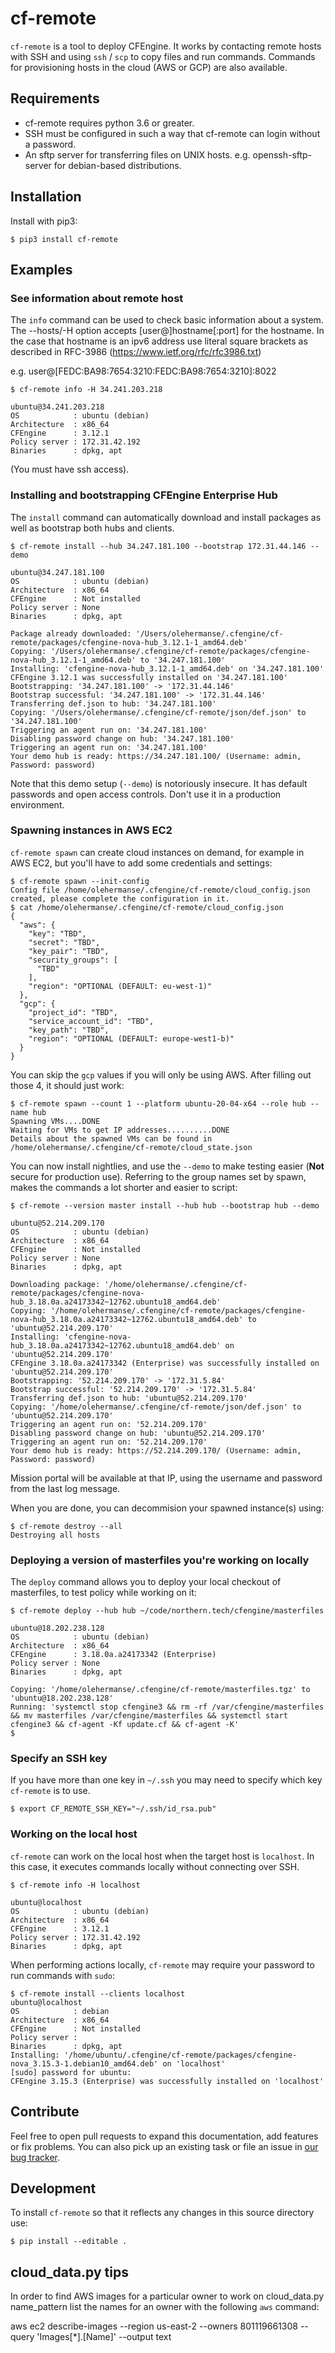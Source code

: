 # cf-remote

`cf-remote` is a tool to deploy CFEngine.
It works by contacting remote hosts with SSH and using `ssh` / `scp` to copy files and run commands.
Commands for provisioning hosts in the cloud (AWS or GCP) are also available.

## Requirements

- cf-remote requires python 3.6 or greater.
- SSH must be configured in such a way that cf-remote can login without a password.
- An sftp server for transferring files on UNIX hosts. e.g. openssh-sftp-server for debian-based distributions.

## Installation

Install with pip3:

```
$ pip3 install cf-remote
```

## Examples

### See information about remote host

The `info` command can be used to check basic information about a system.
The --hosts/-H option accepts [user@]hostname[:port] for the hostname.
In the case that hostname is an ipv6 address use literal square brackets as described in RFC-3986 (https://www.ietf.org/rfc/rfc3986.txt)

e.g. user@[FEDC:BA98:7654:3210:FEDC:BA98:7654:3210]:8022

```
$ cf-remote info -H 34.241.203.218

ubuntu@34.241.203.218
OS            : ubuntu (debian)
Architecture  : x86_64
CFEngine      : 3.12.1
Policy server : 172.31.42.192
Binaries      : dpkg, apt
```

(You must have ssh access).

### Installing and bootstrapping CFEngine Enterprise Hub

The `install` command can automatically download and install packages as well as bootstrap both hubs and clients.

```
$ cf-remote install --hub 34.247.181.100 --bootstrap 172.31.44.146 --demo

ubuntu@34.247.181.100
OS            : ubuntu (debian)
Architecture  : x86_64
CFEngine      : Not installed
Policy server : None
Binaries      : dpkg, apt

Package already downloaded: '/Users/olehermanse/.cfengine/cf-remote/packages/cfengine-nova-hub_3.12.1-1_amd64.deb'
Copying: '/Users/olehermanse/.cfengine/cf-remote/packages/cfengine-nova-hub_3.12.1-1_amd64.deb' to '34.247.181.100'
Installing: 'cfengine-nova-hub_3.12.1-1_amd64.deb' on '34.247.181.100'
CFEngine 3.12.1 was successfully installed on '34.247.181.100'
Bootstrapping: '34.247.181.100' -> '172.31.44.146'
Bootstrap successful: '34.247.181.100' -> '172.31.44.146'
Transferring def.json to hub: '34.247.181.100'
Copying: '/Users/olehermanse/.cfengine/cf-remote/json/def.json' to '34.247.181.100'
Triggering an agent run on: '34.247.181.100'
Disabling password change on hub: '34.247.181.100'
Triggering an agent run on: '34.247.181.100'
Your demo hub is ready: https://34.247.181.100/ (Username: admin, Password: password)
```

Note that this demo setup (`--demo`) is notoriously insecure.
It has default passwords and open access controls.
Don't use it in a production environment.

### Spawning instances in AWS EC2

`cf-remote spawn` can create cloud instances on demand, for example in AWS EC2, but you'll have to add some credentials and settings:

```
$ cf-remote spawn --init-config
Config file /home/olehermanse/.cfengine/cf-remote/cloud_config.json created, please complete the configuration in it.
$ cat /home/olehermanse/.cfengine/cf-remote/cloud_config.json
{
  "aws": {
    "key": "TBD",
    "secret": "TBD",
    "key_pair": "TBD",
    "security_groups": [
      "TBD"
    ],
    "region": "OPTIONAL (DEFAULT: eu-west-1)"
  },
  "gcp": {
    "project_id": "TBD",
    "service_account_id": "TBD",
    "key_path": "TBD",
    "region": "OPTIONAL (DEFAULT: europe-west1-b)"
  }
}
```

You can skip the `gcp` values if you will only be using AWS. After filling out those 4, it should just work:

```
$ cf-remote spawn --count 1 --platform ubuntu-20-04-x64 --role hub --name hub
Spawning VMs....DONE
Waiting for VMs to get IP addresses..........DONE
Details about the spawned VMs can be found in /home/olehermanse/.cfengine/cf-remote/cloud_state.json
```

You can now install nightlies, and use the ```--demo``` to make testing easier (**Not** secure for production use).
Referring to the group names set by spawn, makes the commands a lot shorter and easier to script:

```
$ cf-remote --version master install --hub hub --bootstrap hub --demo

ubuntu@52.214.209.170
OS            : ubuntu (debian)
Architecture  : x86_64
CFEngine      : Not installed
Policy server : None
Binaries      : dpkg, apt

Downloading package: '/home/olehermanse/.cfengine/cf-remote/packages/cfengine-nova-hub_3.18.0a.a24173342~12762.ubuntu18_amd64.deb'
Copying: '/home/olehermanse/.cfengine/cf-remote/packages/cfengine-nova-hub_3.18.0a.a24173342~12762.ubuntu18_amd64.deb' to 'ubuntu@52.214.209.170'
Installing: 'cfengine-nova-hub_3.18.0a.a24173342~12762.ubuntu18_amd64.deb' on 'ubuntu@52.214.209.170'
CFEngine 3.18.0a.a24173342 (Enterprise) was successfully installed on 'ubuntu@52.214.209.170'
Bootstrapping: '52.214.209.170' -> '172.31.5.84'
Bootstrap successful: '52.214.209.170' -> '172.31.5.84'
Transferring def.json to hub: 'ubuntu@52.214.209.170'
Copying: '/home/olehermanse/.cfengine/cf-remote/json/def.json' to 'ubuntu@52.214.209.170'
Triggering an agent run on: '52.214.209.170'
Disabling password change on hub: 'ubuntu@52.214.209.170'
Triggering an agent run on: '52.214.209.170'
Your demo hub is ready: https://52.214.209.170/ (Username: admin, Password: password)
```

Mission portal will be available at that IP, using the username and password from the last log message.

When you are done, you can decommision your spawned instance(s) using:

```
$ cf-remote destroy --all
Destroying all hosts
```

### Deploying a version of masterfiles you're working on locally

The `deploy` command allows you to deploy your local checkout of masterfiles, to test policy while working on it:

```
$ cf-remote deploy --hub hub ~/code/northern.tech/cfengine/masterfiles

ubuntu@18.202.238.128
OS            : ubuntu (debian)
Architecture  : x86_64
CFEngine      : 3.18.0a.a24173342 (Enterprise)
Policy server : None
Binaries      : dpkg, apt

Copying: '/home/olehermanse/.cfengine/cf-remote/masterfiles.tgz' to 'ubuntu@18.202.238.128'
Running: 'systemctl stop cfengine3 && rm -rf /var/cfengine/masterfiles && mv masterfiles /var/cfengine/masterfiles && systemctl start cfengine3 && cf-agent -Kf update.cf && cf-agent -K'
$
```

### Specify an SSH key

If you have more than one key in `~/.ssh` you may need to specify which key `cf-remote` is to use.

```
$ export CF_REMOTE_SSH_KEY="~/.ssh/id_rsa.pub"
```

### Working on the local host

`cf-remote` can work on the local host when the target host is `localhost`. In this case, it executes commands locally without connecting over SSH.

```
$ cf-remote info -H localhost

ubuntu@localhost
OS            : ubuntu (debian)
Architecture  : x86_64
CFEngine      : 3.12.1
Policy server : 172.31.42.192
Binaries      : dpkg, apt
```

When performing actions locally, `cf-remote` may require your password to run commands with `sudo`:

```
$ cf-remote install --clients localhost
ubuntu@localhost
OS            : debian
Architecture  : x86_64
CFEngine      : Not installed
Policy server :
Binaries      : dpkg, apt
Installing: '/home/ubuntu/.cfengine/cf-remote/packages/cfengine-nova_3.15.3-1.debian10_amd64.deb' on 'localhost'
[sudo] password for ubuntu:
CFEngine 3.15.3 (Enterprise) was successfully installed on 'localhost'
```

## Contribute

Feel free to open pull requests to expand this documentation, add features or fix problems.
You can also pick up an existing task or file an issue in [our bug tracker](https://northerntech.atlassian.net/issues/?filter=10068).

## Development

To install `cf-remote` so that it reflects any changes in this source directory use:

```
$ pip install --editable .
```

## cloud_data.py tips

In order to find AWS images for a particular owner to work on cloud_data.py name_pattern list the names for an owner with the following `aws` command:

aws ec2 describe-images --region us-east-2 --owners 801119661308 --query 'Images[*].[Name]' --output text
